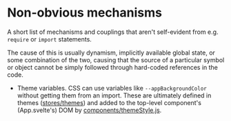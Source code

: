 Non-obvious mechanisms
===

A short list of mechanisms and couplings that aren't self-evident from e.g. `require` or `import` statements.

The cause of this is usually dynamism, implicitly available global state, or some combination of the two, causing that the source of a particular symbol or object cannot be simply followed through hard-coded references in the code.

- Theme variables. CSS can use variables like `--appBackgroundColor` without getting them from an import. These are ultimately defined in themes ([stores/themes](./src/modules/stores/themes)) and added to the top-level component's (App.svelte's) DOM by [components/themeStyle.js](./src/components/themeStyle.js).
